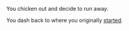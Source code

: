 You chicken out and decide to run away. 

You dash back to where you originally [started](home.md). 